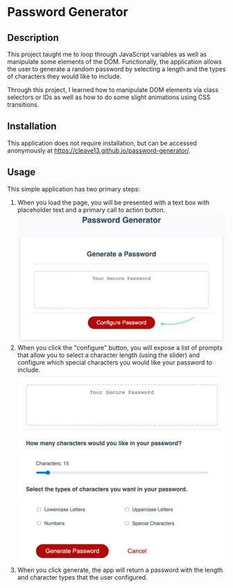 # Password Generator

## Description
This project taught me to loop through JavaScript variables as well as manipulate some elements of the DOM. Functionally, the application allows the user to generate a random password by selecting a length and the types of characters they would like to include.

Through this project, I learned how to manipulate DOM elements via class selectors or IDs as well as how to do some slight animations using CSS transitions.

## Installation
This application does not require installation, but can be accessed anonymously at https://cleave13.github.io/password-generator/.

## Usage
This simple application has two primary steps:  

1. When you load the page, you will be presented with a text box with placeholder text and a primary call to action button.
    ![Password Inactive View](./Assets/images/password-inactive.png)
2. When you click the "configure" button, you will expose a list of prompts that allow you to select a character length (using the slider) and configure which special characters you would like your password to include.
    ![Password Active View](./Assets/images/password-active.png)
3. When you click generate, the app will return a password with the length and character types that the user configured.